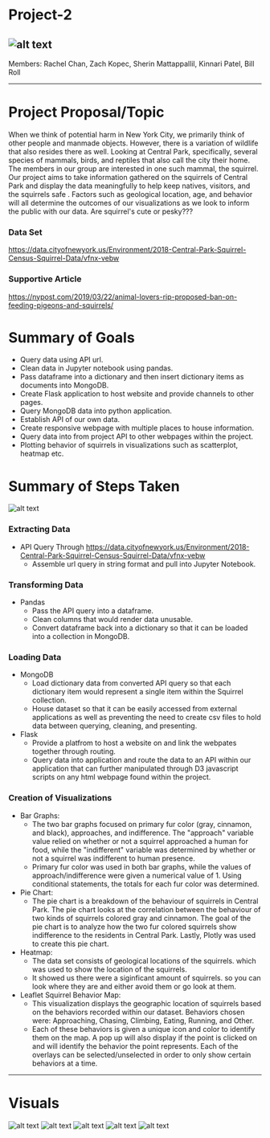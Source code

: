 # Project-2
![alt text](https://github.com/WilliamRoll/Project-2/blob/main/static/img/squirrel_homepage.jpg)
----------------
Members:
Rachel Chan,
Zach Kopec,
Sherin Mattappallil,
Kinnari Patel,
Bill Roll 

----------------
# Project Proposal/Topic

When we think of potential harm in New York City, we primarily think of other people and manmade objects. However, there is a variation of wildlife that also resides there as well. Looking at Central Park, specifically, several species of mammals, birds, and reptiles that also call the city their home. The members in our group are interested in one such mammal, the squirrel. Our project aims to take information gathered on the squirrels of Central Park and display the data meaningfully to help keep natives, visitors, and the squirrels safe . Factors such as geological location, age, and behavior will all determine the outcomes of our visualizations as we look to inform the public with our data.
Are squirrel's cute or pesky???

### Data Set

https://data.cityofnewyork.us/Environment/2018-Central-Park-Squirrel-Census-Squirrel-Data/vfnx-vebw

### Supportive Article

https://nypost.com/2019/03/22/animal-lovers-rip-proposed-ban-on-feeding-pigeons-and-squirrels/

# Summary of Goals
* Query data using API url.
* Clean data in Jupyter notebook using pandas.
* Pass dataframe into a dictionary and then insert dictionary items as documents into MongoDB.
* Create Flask application to host website and provide channels to other pages.
* Query MongoDB data into python application.
* Establish API of our own data.
* Create responsive webpage with multiple places to house information.
* Query data into from project API to other webpages within the project.
* Plotting behavior of squirrels in visualizations such as scatterplot, heatmap etc. 

# Summary of Steps Taken
![alt text](https://github.com/WilliamRoll/Project-2/blob/main/static/img/Flowchart.png)
### Extracting Data
* API Query Through https://data.cityofnewyork.us/Environment/2018-Central-Park-Squirrel-Census-Squirrel-Data/vfnx-vebw
  * Assemble url query in string format and pull into Jupyter Notebook.
  
### Transforming Data
* Pandas
  * Pass the API query into a dataframe.
  * Clean columns that would render data unusable.
  * Convert dataframe back into a dictionary so that it can be loaded into a collection in MongoDB.

### Loading Data
* MongoDB
  * Load dictionary data from converted API query so that each dictionary item would represent a single item within the Squirrel collection.
  * House dataset so that it can be easily accessed from external applications as well as preventing the need to create csv files to hold data between querying,                             cleaning, and presenting.
* Flask
  * Provide a platfrom to host a website on and link the webpates together through routing.
  * Query data into application and route the data to an API within our application that can further manipulated through D3 javascript scripts on any html webpage found within the project. 

### Creation of  Visualizations
* Bar Graphs:
  * The two bar graphs focused on primary fur color (gray, cinnamon, and black), approaches, and indifference. The "approach" variable value relied on whether or not a squirrel approached a human for food, while the "indifferent" variable was determined by whether or not a squirrel was indifferent to human presence.
  * Primary fur color was used in both bar graphs, while the values of approach/indifference were given a numerical value of 1. Using conditional statements, the totals for each fur color was determined.
 * Pie Chart:
   * The pie chart is a breakdown of the behaviour of squirrels in Central Park. The pie chart looks at the correlation between the behaviour of two kinds of squirrels colored gray and cinnamon. The goal of the pie chart is to analyze how the two fur colored squirrels show indifference to the residents in Central Park. Lastly, Plotly was used to create this pie chart. 
* Heatmap:
  * The data set consists of geological locations of the squirrels. which was used to show the location of the squirrels.
  * It showed us there were a siginficant amount of squirrels. so you can look where they are and either avoid them or go look at them.	
* Leaflet Squirrel Behavior Map:
  * This visualization displays the geographic location of squirrels based on the behaviors recorded within our dataset. Behaviors chosen were: Approaching, Chasing, Climbing, Eating, Running, and Other. 
  * Each of these behaviors is given a unique icon and color to identify them on the map. A pop up will also display if the point is clicked on and will identify the behavior the point represents. Each of the overlays can be selected/unselected in order to only show certain behaviors at a time. 
----------------
# Visuals
![alt text](https://github.com/WilliamRoll/Project-2/blob/main/images/SquirrelApproach.png)
![alt text](https://github.com/WilliamRoll/Project-2/blob/main/images/SquirrelIndifferent.png)
![alt text](https://github.com/WilliamRoll/Project-2/blob/main/images/Pie.png)
![alt text](https://github.com/WilliamRoll/Project-2/blob/main/images/Heatmap.png)
![alt text](https://github.com/WilliamRoll/Project-2/blob/main/images/Markerplot.png)

